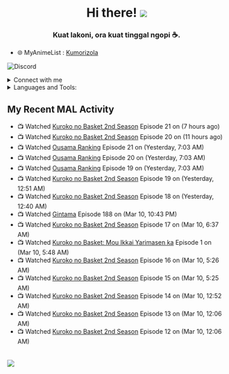 <h1 align="center">Hi there! <img src="https://media.giphy.com/media/hvRJCLFzcasrR4ia7z/giphy.gif" width="25px"> </h1>
<h3 align="center">Kuat lakoni, ora kuat tinggal ngopi ☕.</h3>

- 🌐 MyAnimeList : [Kumorizola](https://myanimelist.net/animelist/Kumorizola)

![Discord](https://discord.c99.nl/widget/theme-3/761213268009943051.png)
<details>
      <summary>Connect with me</summary>
    <p align="left">
        <a href="https://www.facebook.com/kumori.hartley.1" target="blank"><img align="center"
                src="https://raw.githubusercontent.com/rahuldkjain/github-profile-readme-generator/master/src/images/icons/Social/facebook.svg"
                alt="kumori hartley" height="30" width="40" /></a>
        <a href="https://www.instagram.com/kumorizola/" target="blank"><img align="center"
                src="https://raw.githubusercontent.com/rahuldkjain/github-profile-readme-generator/master/src/images/icons/Social/instagram.svg"
                alt="kumorizola" height="30" width="40" /></a>
        <a href="https://discord.com" target="blank"><img align="center"
                src="https://raw.githubusercontent.com/rahuldkjain/github-profile-readme-generator/master/src/images/icons/Social/discord.svg"
                alt="Kumori#5882" height="30" width="40" /></a>
    </p>
</details>

<details>
    <summary align="left">Languages and Tools:</summary>
<p align="left">
      <a href="https://www.w3schools.com/css/" target="_blank">
        <img src="https://raw.githubusercontent.com/devicons/devicon/master/icons/css3/css3-original-wordmark.svg"
            alt="css3" width="40" height="40" /> </a> <a href="https://www.w3.org/html/" target="_blank"> <img
            src="https://raw.githubusercontent.com/devicons/devicon/master/icons/html5/html5-original-wordmark.svg"
            alt="html5" width="40" height="40" /> </a> <a href="https://www.java.com" target="_blank"> <img
            src="https://raw.githubusercontent.com/devicons/devicon/master/icons/java/java-original.svg" alt="java"
            width="40" height="40" /> </a> <a href="https://developer.mozilla.org/en-US/docs/Web/JavaScript"
            target="_blank"> <img
            src="https://raw.githubusercontent.com/devicons/devicon/master/icons/javascript/javascript-original.svg"
            alt="javascript" width="40" height="40" /> </a> <a href="https://nodejs.org" target="_blank"> <img
            src="https://raw.githubusercontent.com/devicons/devicon/master/icons/nodejs/nodejs-original-wordmark.svg"
            alt="nodejs" width="40" height="40" /> </a> <a href="https://www.python.org" target="_blank"> <img
            src="https://raw.githubusercontent.com/devicons/devicon/master/icons/python/python-original.svg"
            alt="python" width="40" height="40" /> </a> <a href="https://www.typescriptlang.org/" target="_blank"> <img
            src="https://raw.githubusercontent.com/devicons/devicon/master/icons/typescript/typescript-original.svg" 
            alt="typescript" width="40" height="40" /> </a> <a href="https://www.photoshop.com/en" target="_blank"> <img
            src="https://upload.wikimedia.org/wikipedia/commons/a/af/Adobe_Photoshop_CC_icon.svg" alt="photoshop" width="40" height="40"/> </a>
            <a href="https://www.adobe.com/products/premiere.html" target="_blank"> <img
            src="https://upload.wikimedia.org/wikipedia/commons/4/40/Adobe_Premiere_Pro_CC_icon.svg" alt="Premiere pro" width="40" height="40"/> </a>
            <a href="https://www.adobe.com/in/products/illustrator.html" target="_blank"> <img 
            src="https://upload.wikimedia.org/wikipedia/commons/f/fb/Adobe_Illustrator_CC_icon.svg" alt="illustrator" width="40" height="40"/> </a>
      
 </details>
 
 <h2> My Recent MAL Activity</h2>
<!-- MAL_ACTIVITY:start -->

- 📺 Watched [Kuroko no Basket 2nd Season](https://MyAnimeList.net/anime.php?id=16894) Episode 21 on (7 hours ago)
- 📺 Watched [Kuroko no Basket 2nd Season](https://MyAnimeList.net/anime.php?id=16894) Episode 20 on (11 hours ago)
- 📺 Watched [Ousama Ranking](https://MyAnimeList.net/anime.php?id=40834) Episode 21 on (Yesterday, 7:03 AM)
- 📺 Watched [Ousama Ranking](https://MyAnimeList.net/anime.php?id=40834) Episode 20 on (Yesterday, 7:03 AM)
- 📺 Watched [Ousama Ranking](https://MyAnimeList.net/anime.php?id=40834) Episode 19 on (Yesterday, 7:03 AM)
- 📺 Watched [Kuroko no Basket 2nd Season](https://MyAnimeList.net/anime.php?id=16894) Episode 19 on (Yesterday, 12:51 AM)
- 📺 Watched [Kuroko no Basket 2nd Season](https://MyAnimeList.net/anime.php?id=16894) Episode 18 on (Yesterday, 12:40 AM)
- 📺 Watched [Gintama](https://MyAnimeList.net/anime.php?id=918) Episode 188 on (Mar 10, 10:43 PM)
- 📺 Watched [Kuroko no Basket 2nd Season](https://MyAnimeList.net/anime.php?id=16894) Episode 17 on (Mar 10, 6:37 AM)
- 📺 Watched [Kuroko no Basket: Mou Ikkai Yarimasen ka](https://MyAnimeList.net/anime.php?id=22125) Episode 1 on (Mar 10, 5:48 AM)
- 📺 Watched [Kuroko no Basket 2nd Season](https://MyAnimeList.net/anime.php?id=16894) Episode 16 on (Mar 10, 5:26 AM)
- 📺 Watched [Kuroko no Basket 2nd Season](https://MyAnimeList.net/anime.php?id=16894) Episode 15 on (Mar 10, 5:25 AM)
- 📺 Watched [Kuroko no Basket 2nd Season](https://MyAnimeList.net/anime.php?id=16894) Episode 14 on (Mar 10, 12:52 AM)
- 📺 Watched [Kuroko no Basket 2nd Season](https://MyAnimeList.net/anime.php?id=16894) Episode 13 on (Mar 10, 12:06 AM)
- 📺 Watched [Kuroko no Basket 2nd Season](https://MyAnimeList.net/anime.php?id=16894) Episode 12 on (Mar 10, 12:06 AM)

<!-- MAL_ACTIVITY:end -->

  
<h2 align="left"> <img src="https://media.discordapp.net/attachments/918405470073520168/919220018355523584/ezgif.com-gif-maker_1.gif">
